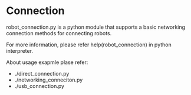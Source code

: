 # Connection

robot_connection.py is a python module that supports a basic networking connection methods for connecting robots.

For more information, please refer help(robot_connection) in python interpreter.

About usage exapmle plase refer:
 - ./direct_connection.py
 - ./networking_conneciton.py
 - ./usb_connection.py
